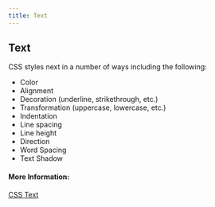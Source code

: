 ```yaml
---
title: Text
---
```

## Text

CSS styles next in a number of ways including the following:

* Color 
* Alignment 
* Decoration (underline, strikethrough, etc.)
* Transformation (uppercase, lowercase, etc.) 
* Indentation 
* Line spacing 
* Line height
* Direction
* Word Spacing
* Text Shadow


#### More Information:
[CSS Text](https://www.w3schools.com/css/css_text.asp)



